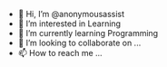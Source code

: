- 👋 Hi, I’m @anonymousassist
- 👀 I’m interested in Learning
- 🌱 I’m currently learning Programming
- 💞️ I’m looking to collaborate on ...
- 📫 How to reach me ...

<!---
anonymousassist/anonymousassist is a ✨ special ✨ repository because its `README.md` (this file) appears on your GitHub profile.
You can click the Preview link to take a look at your changes.
--->

